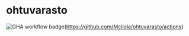 # ohtuvarasto

![GHA workflow badge](https://github.com/McIlola/ohtuvarasto/workflows/CI/badge.svg)(https://github.com/McIlola/ohtuvarasto/actions)
